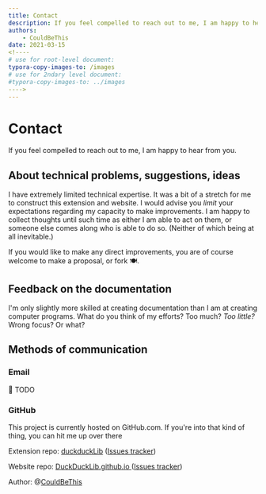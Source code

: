 ```yaml
---
title: Contact
description: If you feel compelled to reach out to me, I am happy to hear from you. 
authors:
	- CouldBeThis
date: 2021-03-15
<!----
# use for root-level document:
typora-copy-images-to: /images
# use for 2ndary level document:
#typora-copy-images-to: ../images
​---->
---
```


# Contact

If you feel compelled to reach out to me, I am happy to hear from you. 

## About technical problems, suggestions, ideas

I have extremely limited technical expertise. It was a bit of a stretch for me to construct this extension and website. I would advise you *limit* your expectations regarding my capacity to make improvements. I am happy to collect thoughts until such time as either I am able to act on them, or someone else comes along who is able to do so. (Neither of which being at all inevitable.)

If you would like to make any direct improvements, you are of course welcome to  make a proposal, or fork 🍽️.

## Feedback on the documentation

I'm only slightly more skilled at creating documentation than I am at creating computer programs. What do you think of my efforts? Too much? *Too little?* Wrong focus? Or what?

## Methods of communication

### Email

🍅 TODO

### GitHub

This project is currently hosted on GitHub.com. If you're into that kind of thing, you can hit me up over there

Extension repo: [duckduckLib](https://github.com/DuckDuckLib/duckduckLib) ([Issues tracker](https://github.com/DuckDuckLib/duckduckLib))

Website repo: [DuckDuckLib.github.io ](https://github.com/DuckDuckLib/DuckDuckLib.github.io) ([Issues tracker](https://github.com/DuckDuckLib/DuckDuckLib.github.io/issues))

Author:  @[CouldBeThis](https://github.com/CouldBeThis)
